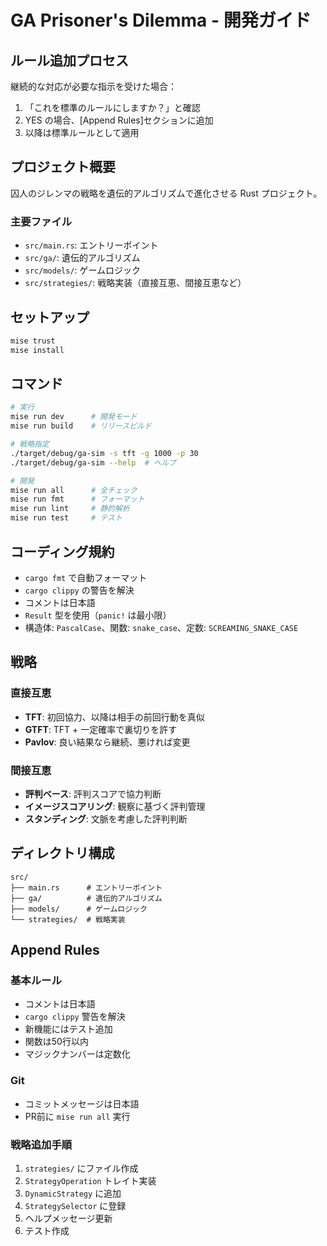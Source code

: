 # GA Prisoner's Dilemma - 開発ガイド

## ルール追加プロセス

継続的な対応が必要な指示を受けた場合：
1. 「これを標準のルールにしますか？」と確認
2. YES の場合、[Append Rules]セクションに追加
3. 以降は標準ルールとして適用

## プロジェクト概要

囚人のジレンマの戦略を遺伝的アルゴリズムで進化させる Rust プロジェクト。

### 主要ファイル

- `src/main.rs`: エントリーポイント
- `src/ga/`: 遺伝的アルゴリズム
- `src/models/`: ゲームロジック
- `src/strategies/`: 戦略実装（直接互恵、間接互恵など）

## セットアップ

```bash
mise trust
mise install
```

## コマンド

```bash
# 実行
mise run dev      # 開発モード
mise run build    # リリースビルド

# 戦略指定
./target/debug/ga-sim -s tft -g 1000 -p 30
./target/debug/ga-sim --help  # ヘルプ

# 開発
mise run all      # 全チェック
mise run fmt      # フォーマット
mise run lint     # 静的解析
mise run test     # テスト
```

## コーディング規約

- `cargo fmt` で自動フォーマット
- `cargo clippy` の警告を解決
- コメントは日本語
- `Result` 型を使用（`panic!` は最小限）
- 構造体: `PascalCase`、関数: `snake_case`、定数: `SCREAMING_SNAKE_CASE`

## 戦略

### 直接互恵
- **TFT**: 初回協力、以降は相手の前回行動を真似
- **GTFT**: TFT + 一定確率で裏切りを許す
- **Pavlov**: 良い結果なら継続、悪ければ変更

### 間接互恵
- **評判ベース**: 評判スコアで協力判断
- **イメージスコアリング**: 観察に基づく評判管理
- **スタンディング**: 文脈を考慮した評判判断

## ディレクトリ構成

```
src/
├── main.rs      # エントリーポイント
├── ga/          # 遺伝的アルゴリズム
├── models/      # ゲームロジック
└── strategies/  # 戦略実装
```


## Append Rules

### 基本ルール
- コメントは日本語
- `cargo clippy` 警告を解決
- 新機能にはテスト追加
- 関数は50行以内
- マジックナンバーは定数化

### Git
- コミットメッセージは日本語
- PR前に `mise run all` 実行

### 戦略追加手順
1. `strategies/` にファイル作成
2. `StrategyOperation` トレイト実装
3. `DynamicStrategy` に追加
4. `StrategySelector` に登録
5. ヘルプメッセージ更新
6. テスト作成
